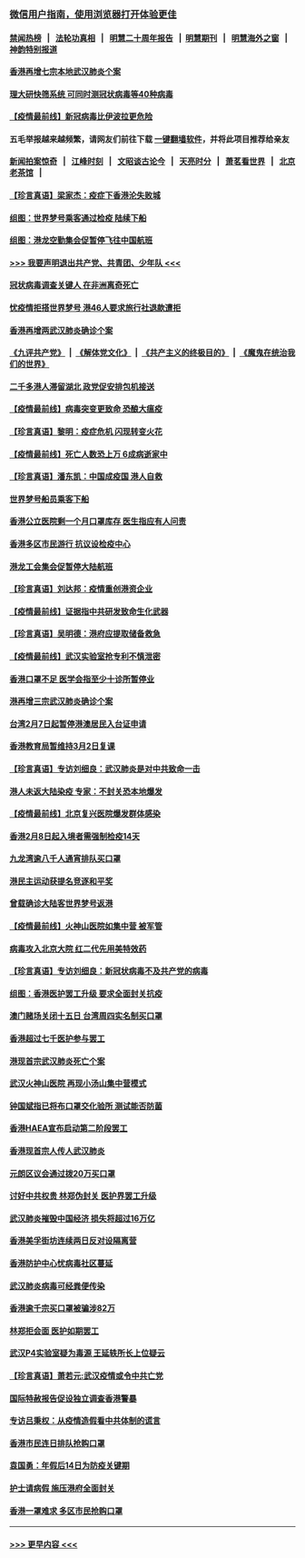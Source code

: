 ### [微信用户指南，使用浏览器打开体验更佳](https://github.com/gfw-breaker/banned-news1/blob/master/indexes/wechat-guide.md?t=0)
#### [禁闻热榜](热点新闻.md?t=0)  &nbsp;&nbsp;|&nbsp;&nbsp; [法轮功真相](https://github.com/gfw-breaker/truth/blob/master/README.md?t=0) &nbsp;&nbsp;|&nbsp;&nbsp; [明慧二十周年报告](https://github.com/gfw-breaker/mh-reports/blob/master/README.md?t=0) &nbsp;&nbsp;|&nbsp;&nbsp;[明慧期刊](https://github.com/gfw-breaker/mh-qikan) &nbsp;&nbsp;|&nbsp;&nbsp; [明慧海外之窗](https://github.com/gfw-breaker/mh-news/blob/master/README.md?t=0) &nbsp;&nbsp;|&nbsp;&nbsp; [神韵特别报道](https://github.com/gfw-breaker/mh-news/blob/master/shenyun.md?t=0)
#### [香港再增七宗本地武汉肺炎个案](../pages/nsc415/n11862405.md?t=02121855) 
#### [理大研快筛系统 可同时测冠状病毒等40种病毒](../pages/nsc415/n11862376.md?t=02121855) 
#### [【疫情最前线】新冠病毒比伊波拉更危险](../pages/nsc415/n11862199.md?t=02121855) 
#### 五毛举报越来越频繁，请网友们前往下载 [一键翻墙软件](https://github.com/gfw-breaker/ssr-accounts)，并将此项目推荐给亲友
#### [新闻拍案惊奇](https://github.com/gfw-breaker/banned-news1/blob/master/pages/link4.md) &nbsp;&nbsp;|&nbsp;&nbsp; [江峰时刻](https://github.com/gfw-breaker/banned-news1/blob/master/pages/link4.md) &nbsp;&nbsp;|&nbsp;&nbsp; [文昭谈古论今](https://github.com/gfw-breaker/banned-news1/blob/master/pages/link4.md) &nbsp;&nbsp;|&nbsp;&nbsp; [天亮时分](https://github.com/gfw-breaker/banned-news1/blob/master/pages/link4.md) &nbsp;&nbsp;|&nbsp;&nbsp; [萧茗看世界](https://github.com/gfw-breaker/banned-news1/blob/master/pages/link4.md) &nbsp;&nbsp;|&nbsp;&nbsp; [北京老茶馆](https://github.com/gfw-breaker/banned-news1/blob/master/pages/link4.md) &nbsp;&nbsp;|&nbsp;&nbsp; 
#### [【珍言真语】梁家杰：疫症下香港沦失败城](../pages/nsc415/n11861588.md?t=02121855) 
#### [组图：世界梦号乘客通过检疫 陆续下船](../pages/nsc415/n11858302.md?t=02121855) 
#### [组图：港龙空勤集会促暂停飞往中国航班](../pages/nsc415/n11858190.md?t=02121855) 
#### [>>> 我要声明退出共产党、共青团、少年队 <<<](https://github.com/begood0513/goodnews/blob/master/quit/letter.md) 
#### [冠状病毒调查关键人 在非洲离奇死亡](../pages/nsc415/n11859798.md?t=02121855) 
#### [忧疫情拒搭世界梦号 港46人要求旅行社退款遭拒](../pages/nsc415/n11859849.md?t=02121855) 
#### [香港再增两武汉肺炎确诊个案](../pages/nsc415/n11859833.md?t=02121855) 
#### [《九评共产党》](https://github.com/begood0513/9ping.md/blob/master/README.md) &nbsp;|&nbsp; [《解体党文化》](../../../../jtdwh.md/blob/master/README.md)  &nbsp;|&nbsp; [《共产主义的终极目的》](../../../../gczydzjmd.md/blob/master/README.md) &nbsp;|&nbsp; [《魔鬼在统治我们的世界》](../../../../mgztzwmdsj.md/blob/master/README.md) 
#### [二千多港人滞留湖北 政党促安排包机接送](../pages/nsc415/n11859831.md?t=02121855) 
#### [【疫情最前线】病毒突变更致命 恐酿大瘟疫](../pages/nsc415/n11859604.md?t=02121855) 
#### [【珍言真语】黎明：疫症危机 闪现转变火花](../pages/nsc415/n11859199.md?t=02121855) 
#### [【疫情最前线】死亡人数恐上万 6成病逝家中](../pages/nsc415/n11856687.md?t=02121855) 
#### [【珍言真语】潘东凯：中国成疫国 港人自救](../pages/nsc415/n11856962.md?t=02121855) 
#### [世界梦号船员乘客下船](../pages/nsc415/n11856883.md?t=02121855) 
#### [香港公立医院剩一个月口罩库存 医生指应有人问责](../pages/nsc415/n11856875.md?t=02121855) 
#### [香港多区市民游行 抗议设检疫中心](../pages/nsc415/n11856866.md?t=02121855) 
#### [港龙工会集会促暂停大陆航班](../pages/nsc415/n11856840.md?t=02121855) 
#### [【珍言真语】刘达邦：疫情重创港资企业](../pages/nsc415/n11854274.md?t=02121855) 
#### [【疫情最前线】证据指中共研发致命生化武器](../pages/nsc415/n11853087.md?t=02121855) 
#### [【珍言真语】吴明德：港府应提取储备救急](../pages/nsc415/n11852734.md?t=02121855) 
#### [【疫情最前线】武汉实验室抢专利不慎泄密](../pages/nsc415/n11850310.md?t=02121855) 
#### [香港口罩不足 医学会指至少十诊所暂停业](../pages/nsc415/n11850301.md?t=02121855) 
#### [港再增三宗武汉肺炎确诊个案](../pages/nsc415/n11850328.md?t=02121855) 
#### [台湾2月7日起暂停港澳居民入台证申请](../pages/nsc415/n11850304.md?t=02121855) 
#### [香港教育局暂维持3月2日复课](../pages/nsc415/n11850260.md?t=02121855) 
#### [【珍言真语】专访刘细良：武汉肺炎是对中共致命一击](../pages/nsc415/n11849934.md?t=02121855) 
#### [港人未返大陆染疫 专家：不封关恐本地爆发](../pages/nsc415/n11848021.md?t=02121855) 
#### [【疫情最前线】北京复兴医院爆发群体感染](../pages/nsc415/n11847626.md?t=02121855) 
#### [香港2月8日起入境者需强制检疫14天](../pages/nsc415/n11847658.md?t=02121855) 
#### [九龙湾逾八千人通宵排队买口罩](../pages/nsc415/n11847647.md?t=02121855) 
#### [港民主运动获提名竞逐和平奖](../pages/nsc415/n11847633.md?t=02121855) 
#### [曾载确诊大陆客世界梦号返港](../pages/nsc415/n11847608.md?t=02121855) 
#### [【疫情最前线】火神山医院如集中营 被军管](../pages/nsc415/n11847524.md?t=02121855) 
#### [病毒攻入北京大院 红二代先用美特效药](../pages/nsc415/n11847427.md?t=02121855) 
#### [【珍言真语】专访刘细良：新冠状病毒不及共产党的病毒](../pages/nsc415/n11847164.md?t=02121855) 
#### [组图：香港医护罢工升级 要求全面封关抗疫](../pages/nsc415/n11844107.md?t=02121855) 
#### [澳门赌场关闭十五日 台湾周四实名制买口罩](../pages/nsc415/n11845083.md?t=02121855) 
#### [香港超过七千医护参与罢工](../pages/nsc415/n11845051.md?t=02121855) 
#### [港现首宗武汉肺炎死亡个案](../pages/nsc415/n11844998.md?t=02121855) 
#### [武汉火神山医院 再现小汤山集中营模式](../pages/nsc415/n11844763.md?t=02121855) 
#### [钟国斌指已将布口罩交化验所 测试能否防菌](../pages/nsc415/n11842783.md?t=02121855) 
#### [香港HAEA宣布启动第二阶段罢工](../pages/nsc415/n11842723.md?t=02121855) 
#### [香港现首宗人传人武汉肺炎](../pages/nsc415/n11842766.md?t=02121855) 
#### [元朗区议会通过拨20万买口罩](../pages/nsc415/n11842754.md?t=02121855) 
#### [讨好中共权贵 林郑伪封关 医护界罢工升级](../pages/nsc415/n11842359.md?t=02121855) 
#### [武汉肺炎摧毁中国经济 损失将超过16万亿](../pages/nsc415/n11839723.md?t=02121855) 
#### [香港美孚街坊连续两日反对设隔离营](../pages/nsc415/n11839962.md?t=02121855) 
#### [香港防护中心忧病毒社区蔓延](../pages/nsc415/n11839933.md?t=02121855) 
#### [武汉肺炎病毒可经粪便传染](../pages/nsc415/n11839939.md?t=02121855) 
#### [香港逾千宗买口罩被骗涉82万](../pages/nsc415/n11839914.md?t=02121855) 
#### [林郑拒会面 医护如期罢工](../pages/nsc415/n11839892.md?t=02121855) 
#### [武汉P4实验室疑为毒源 王延轶所长上位疑云](../pages/nsc415/n11835543.md?t=02121855) 
#### [【珍言真语】萧若元:武汉疫情或令中共亡党](../pages/nsc415/n11829394.md?t=02121855) 
#### [国际特赦报告促设独立调查香港警暴](../pages/nsc415/n11833845.md?t=02121855) 
#### [专访吕秉权：从疫情造假看中共体制的谎言](../pages/nsc415/n11833813.md?t=02121855) 
#### [香港市民连日排队抢购口罩](../pages/nsc415/n11833794.md?t=02121855) 
#### [袁国勇：年假后14日为防疫关键期](../pages/nsc415/n11831088.md?t=02121855) 
#### [护士请病假 施压港府全面封关](../pages/nsc415/n11831030.md?t=02121855) 
#### [香港一罩难求 多区市民抢购口罩](../pages/nsc415/n11831002.md?t=02121855) 

----
#### [ >>> 更早内容 <<< ](../indexes/nsc415-earlier.md)
